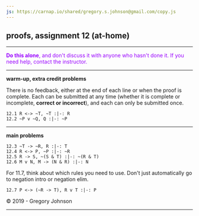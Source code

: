 ```yaml
---
js: https://carnap.io/shared/gregory.s.johnson@gmail.com/copy.js
--- 
```


## proofs, assignment 12 (at-home)

---

<font color="#9900FF">**Do this alone**, and don't discuss it with anyone who hasn't done it. If you need help, contact the instructor.</font>

---

**warm-up, extra credit problems**

There is no feedback, either at the end of each line or when the proof is complete. Each can be submitted at any time (whether it is complete or incomplete, **correct or incorrect**), and each can only be submitted once.

~~~{.ProofChecker .JohnsonSL options="fonts tabindent render exam" guides="fitch" feedback="none" points="1" late-credit="1"}
12.1 R <-> ~T, ~T :|-: R 
12.2 ~P v ~Q, Q :|-: ~P 
~~~

---

**main problems**

~~~{.ProofChecker .JohnsonSL options="fonts tabindent" guides="fitch" points="20" late-credit="15"}
12.3 ~T -> ~R, R :|-: T
12.4 R <-> P, ~P :|-: ~R
12.5 R -> S, ~(S & T) :|-: ~(R & T)
12.6 M v N, M -> (N & R) :|-: N
~~~


For 11.7, think about which rules you need to use. Don't just automatically go to negation intro or negation elim.

~~~{.ProofChecker .JohnsonSL options="fonts tabindent" guides="fitch" points="20" late-credit="15"}
12.7 P <-> (~R -> T), R v T :|-: P 
~~~

<p>&copy; 2019 - <script>document.write(new Date().getFullYear())</script> Gregory Johnson</p>

---